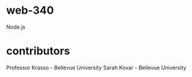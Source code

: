 # web-340
Node.js
# contributors
Professor Krasso - Bellevue University
Sarah Kovar - Bellevue University 
